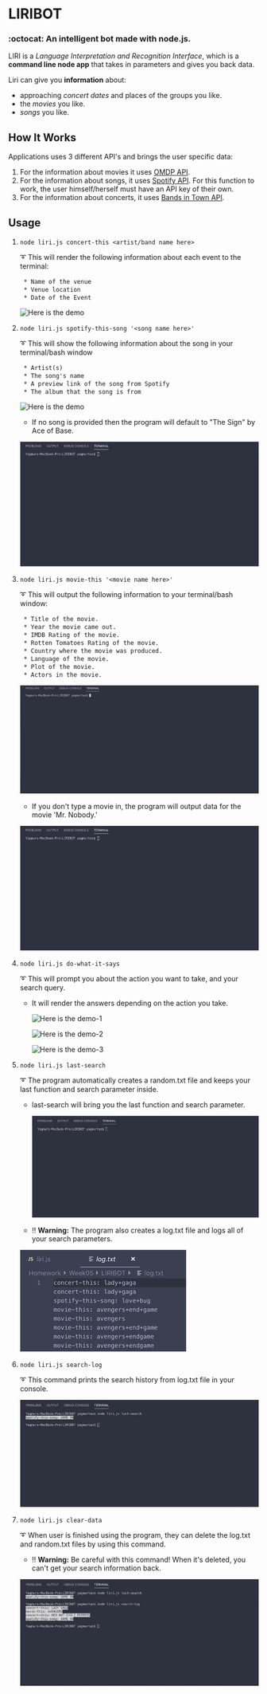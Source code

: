 # LIRIBOT
### :octocat: An intelligent bot made with node.js. 


LIRI is a _Language Interpretation and Recognition Interface_, which is a **command line node app** that takes in parameters and gives you back data.

Liri can give you **information** about:
* approaching _concert dates_ and places of the groups you like.
* the _movies_ you like.
* _songs_ you like.

## How It Works

Applications uses 3 different API's and brings the user specific data:

1. For the information about movies it uses [OMDP API](http://www.omdbapi.com/).
2. For the information about songs, it uses [Spotify API](https://developer.spotify.com/documentation/web-api/reference/). For this function to work, the user himself/herself must have an API key of their own.
3. For the information about concerts, it uses [Bands in Town API](https://www.artists.bandsintown.com/bandsintown-api).

## Usage

1. `node liri.js concert-this <artist/band name here>`

   :curly_loop: This will render the following information about each event to the terminal:
    ```
     * Name of the venue
     * Venue location
     * Date of the Event
    ```
    ![Here is the demo](gifs/concert-this-2.gif)

2. `node liri.js spotify-this-song '<song name here>'`

   :curly_loop: This will show the following information about the song in your terminal/bash window
    ```
     * Artist(s)
     * The song's name
     * A preview link of the song from Spotify
     * The album that the song is from
    ```
    ![Here is the demo](gifs/spotify-this-song.gif)

   * If no song is provided then the program will default to "The Sign" by Ace of Base.

    ![Here is the demo](gifs/spotify-this-song-empty.gif)

3. `node liri.js movie-this '<movie name here>'`

   :curly_loop: This will output the following information to your terminal/bash window:

    ```
     * Title of the movie.
     * Year the movie came out.
     * IMDB Rating of the movie.
     * Rotten Tomatoes Rating of the movie.
     * Country where the movie was produced.
     * Language of the movie.
     * Plot of the movie.
     * Actors in the movie.
    ```
    ![Here is the demo](gifs/movie-this.gif)

   * If you don't type a movie in, the program will output data for the movie 'Mr. Nobody.'
    
    ![Here is the demo](gifs/movie-this-empty.gif)

4. `node liri.js do-what-it-says`

    :curly_loop: This will prompt you about the action you want to take, and your search query.
    * It will render the answers depending on the action you take.

        ![Here is the demo-1](gifs/do-what-it-says-1.gif)

        ![Here is the demo-2](gifs/do-what-it-says-2.gif)

        ![Here is the demo-3](gifs/do-what-it-says-3.gif)

5. `node liri.js last-search`

    :curly_loop: The program automatically creates a random.txt file and keeps your last function and search parameter inside.
    * last-search will bring you the last function and search parameter.

        ![Here is the demo](gifs/last-search.gif)

    * :bangbang: **Warning:** The program also creates a log.txt file and logs all of your search parameters.

    ![Here is the demo](gifs/log.gif)

6. `node liri.js search-log`

    :curly_loop: This command prints the search history from log.txt file in your console.

    ![Here is the demo](gifs/search-log.gif)

7. `node liri.js clear-data`

    :curly_loop: When user is finished using the program, they can delete the log.txt and random.txt files by using this command.
    * :bangbang: **Warning:** Be careful with this command! When it's deleted, you can't get your search information back.

    ![Here is the demo](gifs/clear-data.gif)





